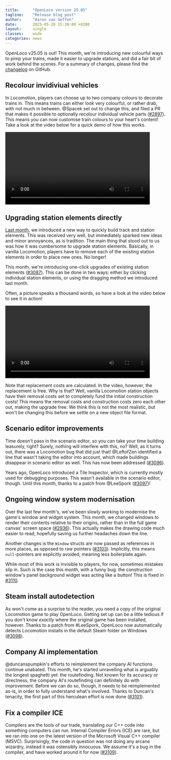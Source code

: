 ```yaml
---
title:      "OpenLoco version 25.05"
tagline:    "Release blog post"
author:     "Aaron van Geffen"
date:       2025-05-28 15:30:00 +0200
layout:     single
classes:    wide
categories: news
---
```


OpenLoco v25.05 is out! This month, we're introducing new colourful ways to pimp your trains,
made it easier to upgrade stations, and did a fair bit of work behind the scenes. For a summary of changes,
please find the [changelog](https://github.com/OpenLoco/OpenLoco/releases/tag/v25.05) on GitHub.


## Recolour invidiviual vehicles

In Locomotion, players can choose up to two company colours to decorate trains in. This means
trains can either look very colourful, or rather drab, with not much in between. @Spacek set out to change this,
and filed a PR that makes it possible to optionally recolour individual vehicle parts
([#2897](https://github.com/OpenLoco/OpenLoco/pull/2897)).
This means you can now customise train colours to your heart's content! Take a look at the video below
for a quick demo of how this works.

<video style="width: 90%; margin: auto" controls loop>
	<source src="/assets/mp4/vehicle_repaint.mp4" type="video/mp4">
</video>


## Upgrading station elements directly

[Last month](/news/2025/04/openloco-v25.04.html#a-faster-way-to-build-tracks),
we introduced a new way to quickly build track and station elements. This was received very well,
but immediately sparked new ideas and minor annoyances, as is tradition. The main thing that stood out
to us was how it was cumbersome to upgrade station elements. Basically, in vanilla Locomotion,
players have to remove each of the existing station elements in order to place new ones. No longer!

This month, we're introducing one-click upgrades of existing station elements
([#3087](https://github.com/OpenLoco/OpenLoco/pull/3087)). This can be done
in two ways: either by clicking individual station elements, or using the dragging method we
introduced last month.

Often, a picture speaks a thousand words, so have a look at the video below to see it in action!

<video style="width: 90%; margin: auto" controls loop>
	<source src="/assets/mp4/station_upgrade_drag.mp4" type="video/mp4">
</video>

Note that replacement costs are calculated. In the video, however, the replacement is free. Why is that?
Well, vanilla Locomotion station objects have their removal costs set to completely fund the
initial construction costs! This means the removal costs and construction costs zero each other out,
making the upgrade free. We think this is not the most realistic, but won't be changing this before
we settle on a new object file format.


## Scenario editor improvements

Time doesn't pass in the scenario editor, so you can take your time building leasurely, right?
Surely, nothing will interfere with this, no? Well, as it turns out, there was a Locomotion bug that
did just that! @LeftofZen identified a line that wasn't taking the editor into account,
which made buildings disappear in scenario editor as well. This has now been addressed
([#3096](https://github.com/OpenLoco/OpenLoco/pull/3096)).

Years ago, OpenLoco introduced a Tile Inspector, which is currently mostly used for debugging purposes.
This wasn't available in the scenario editor, though. Until this month, thanks to a patch from
@LeeSpork ([#3097](https://github.com/OpenLoco/OpenLoco/pull/3097))!


## Ongoing window system modernisation

Over the last few month's, we've been slowly working to modernise the game's window and widget system.
This month, we changed windows to render their contents relative to their origins, rather than in
the full game canvas' screen space ([#2936](https://github.com/OpenLoco/OpenLoco/pull/2936)).
This actually makes the drawing code much easier to read, hopefully saving us further headaches down the line.

Another changes is the `Window` structs are now passed as references in more places,
as opposed to raw pointers ([#3103](https://github.com/OpenLoco/OpenLoco/pull/3103)).
Implicitly, this means `null`-pointers are explicitly avoided, meaning less boilerplate again.

While most of this work is invisible to players, for now, sometimes mistakes slip in. Such is the case
this month, with a funny bug: the construction window's panel background widget was acting like a button!
This is fixed in [#3110](https://github.com/OpenLoco/OpenLoco/pull/3110).


## Steam install autodetection

As won't come as a surprise to the reader, you need a copy of the original Locomotion game
to play OpenLoco. Getting set up can be a little tedious if you don't know *exactly* where the original
game has been installed, however. Thanks to a patch from #LeeSpork, OpenLoco now automatically detects
Locomotion installs in the default Steam folder on Windows
([#3098](https://github.com/OpenLoco/OpenLoco/pull/3098)).


## Company AI implementation

@duncanspumpkin's efforts to reimplement the company AI functions continue unabated. This month,
he's started unravelling what is arguably the longest spaghetti yet: the routefinding.
Not known for its accuracy or directness, the company AI's routefinding can definitely do with
improvement. Before we can do so, though, it needs to be reimplemented as-is, in order to fully
understand what's involved. Thanks to Duncan's tenacity, the first part of this herculean
effort is now done ([#3101](https://github.com/OpenLoco/OpenLoco/pull/3101)).


## Fix a compiler ICE

Compilers are the tools of our trade, translating our C++ code into something computers can run.
Internal Compiler Errors (ICE) are rare, but we ran into one on the latest version of the
Microsoft Visual C++ compiler (MSVC). Surprisingly, the code in question was not doing any
arcane wizardry, instead it was ostensibly innocuous. We assume it's a bug in the compiler, and have
worked around it for now ([#3109](https://github.com/OpenLoco/OpenLoco/pull/3109)).

